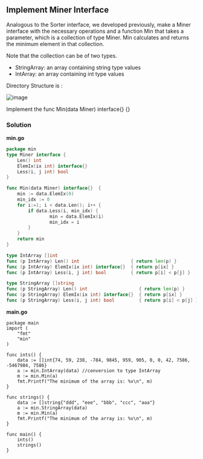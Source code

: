 ## Implement Miner Interface

Analogous to the Sorter interface, we developed previously, make a Miner interface with the necessary operations and a function Min that takes a parameter, which is a collection of type Miner. Min calculates and returns the minimum element in that collection.

Note that the collection can be of two types.

- StringArray: an array containing string type values
- IntArray: an array containing int type values


Directory Structure is :

![image](https://github.com/MeSabya/Golang/assets/33947539/0da98d25-16b1-48ad-9bfa-a8a40834be2a)

Implement the func Min(data Miner) interface{} {}

### Solution 

**min.go**
```min.go
package min
type Miner interface {
	Len() int
	ElemIx(ix int) interface{}
	Less(i, j int) bool
}

func Min(data Miner) interface{}  {
	min := data.ElemIx(0)
	min_idx := 0
	for i:=1; i < data.Len(); i++ {
		if data.Less(i, min_idx) {
				min = data.ElemIx(i)
				min_idx = i
		}
	}
	return min
}

type IntArray []int
func (p IntArray) Len() int           		  { return len(p) }
func (p IntArray) ElemIx(ix int) interface{}  { return p[ix] }
func (p IntArray) Less(i, j int) bool 		  { return p[i] < p[j] }

type StringArray []string
func (p StringArray) Len() int              	 { return len(p) }
func (p StringArray) ElemIx(ix int) interface{}  { return p[ix] }
func (p StringArray) Less(i, j int) bool    	 { return p[i] < p[j] }
```

**main.go**
```
package main
import (
	"fmt"
	"min"
)

func ints() {
	data := []int{74, 59, 238, -784, 9845, 959, 905, 0, 0, 42, 7586, -5467984, 7586}
	a := min.IntArray(data) //conversion to type IntArray
	m := min.Min(a)
	fmt.Printf("The minimum of the array is: %v\n", m)
}

func strings() {
	data := []string{"ddd", "eee", "bbb", "ccc", "aaa"}
	a := min.StringArray(data)
	m := min.Min(a)
	fmt.Printf("The minimum of the array is: %v\n", m)
}

func main() {
	ints()
	strings()
}
```
